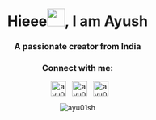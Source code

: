 <h1 align="center">Hieee<img src="https://github.com/TheDudeThatCode/TheDudeThatCode/blob/master/Assets/Hi.gif" height="35px">, I am Ayush</h1>
<h3 align="center">A passionate creator from India</h3>

<h3 align="center">Connect with me:</h3>
<p align="center">
&nbsp;
<a href="https://linkedin.com/in/ayu01sh" target="blank"><img align="center" src="https://raw.githubusercontent.com/rahuldkjain/github-profile-readme-generator/master/src/images/icons/Social/linked-in-alt.svg" alt="ayu01sh" height="30"/></a> 
&nbsp;
<a href="https://instagram.com/ayu01sh" target="blank"><img align="center" src="https://raw.githubusercontent.com/rahuldkjain/github-profile-readme-generator/master/src/images/icons/Social/instagram.svg" alt="ayu01sh" height="30"/></a>
&nbsp;
<a href="https://twitter.com/ayu01sh" target="blank"><img align="center" src="https://raw.githubusercontent.com/rahuldkjain/github-profile-readme-generator/master/src/images/icons/Social/twitter.svg" alt="ayu01sh" height="30"/></a>
</p>

<p align="center"><img align="center" src="https://github-readme-streak-stats.herokuapp.com/?user=ayu01sh&" alt="ayu01sh" /></p>
